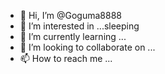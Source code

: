 - 👋 Hi, I’m @Goguma8888
- 👀 I’m interested in ...sleeping
- 🌱 I’m currently learning ...
- 💞️ I’m looking to collaborate on ...
- 📫 How to reach me ...

<!---
Goguma8888/Goguma8888 is a ✨ special ✨ repository because its `README.md` (this file) appears on your GitHub profile.
You can click the Preview link to take a look at your changes.
--->
